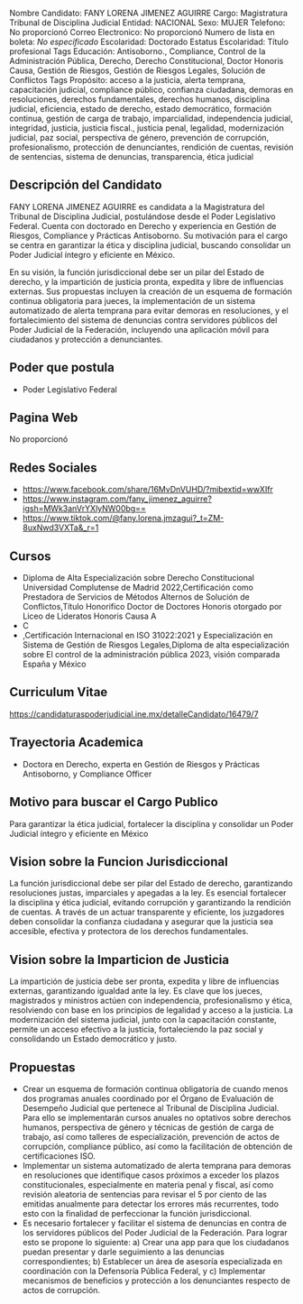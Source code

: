 Nombre Candidato: FANY LORENA JIMENEZ AGUIRRE
Cargo: Magistratura Tribunal de Disciplina Judicial
Entidad: NACIONAL
Sexo: MUJER
Telefono: No proporcionó
Correo Electronico: No proporcionó
Numero de lista en boleta: *No especificado*
Escolaridad: Doctorado
Estatus Escolaridad: Título profesional
Tags Educación: Antisoborno., Compliance, Control de la Administración Pública, Derecho, Derecho Constitucional, Doctor Honoris Causa, Gestión de Riesgos, Gestión de Riesgos Legales, Solución de Conflictos
Tags Propósito: acceso a la justicia, alerta temprana, capacitación judicial, compliance público, confianza ciudadana, demoras en resoluciones, derechos fundamentales, derechos humanos, disciplina judicial, eficiencia, estado de derecho, estado democrático, formación continua, gestión de carga de trabajo, imparcialidad, independencia judicial, integridad, justicia, justicia fiscal., justicia penal, legalidad, modernización judicial, paz social, perspectiva de género, prevención de corrupción, profesionalismo, protección de denunciantes, rendición de cuentas, revisión de sentencias, sistema de denuncias, transparencia, ética judicial


## Descripción del Candidato 

FANY LORENA JIMENEZ AGUIRRE es candidata a la Magistratura del Tribunal de Disciplina Judicial, postulándose desde el Poder Legislativo Federal. Cuenta con doctorado en Derecho y experiencia en Gestión de Riesgos, Compliance y Prácticas Antisoborno. Su motivación para el cargo se centra en garantizar la ética y disciplina judicial, buscando consolidar un Poder Judicial íntegro y eficiente en México. 

En su visión, la función jurisdiccional debe ser un pilar del Estado de derecho, y la impartición de justicia pronta, expedita y libre de influencias externas. Sus propuestas incluyen la creación de un esquema de formación continua obligatoria para jueces, la implementación de un sistema automatizado de alerta temprana para evitar demoras en resoluciones, y el fortalecimiento del sistema de denuncias contra servidores públicos del Poder Judicial de la Federación, incluyendo una aplicación móvil para ciudadanos y protección a denunciantes.


## Poder que postula

- Poder Legislativo Federal


## Pagina Web

No proporcionó


## Redes Sociales

- https://www.facebook.com/share/16MvDnVUHD/?mibextid=wwXIfr
- https://www.instagram.com/fany_jimenez_aguirre?igsh=MWk3anVrYXlyNW00bg==
- https://www.tiktok.com/@fany.lorena.jmzagui?_t=ZM-8uxNwd3VXTa&_r=1


## Cursos

- Diploma de Alta Especialización sobre  Derecho Constitucional  Universidad Complutense de Madrid 2022,Certificación como Prestadora de Servicios de Métodos Alternos de Solución de Conflictos,Título Honorifico Doctor de Doctores Honoris otorgado por Liceo de Lideratos Honoris Causa A
- C
- ,Certificación Internacional en ISO 31022:2021 y Especialización en Sistema de Gestión de Riesgos Legales,Diploma de alta especialización sobre El control de la administración pública 2023, visión comparada España y México


## Curriculum Vitae

https://candidaturaspoderjudicial.ine.mx/detalleCandidato/16479/7


## Trayectoria Academica

- Doctora en Derecho, experta en Gestión de Riesgos y Prácticas Antisoborno, y Compliance Officer


## Motivo para buscar el Cargo Publico

Para garantizar la ética judicial, fortalecer la disciplina y consolidar un Poder Judicial íntegro y eficiente en México


## Vision sobre la Funcion Jurisdiccional

La función jurisdiccional debe ser pilar del Estado de derecho, garantizando resoluciones justas, imparciales y apegadas a la ley. Es esencial fortalecer la disciplina y ética judicial, evitando corrupción y garantizando la rendición de cuentas. A través de un actuar transparente y eficiente, los juzgadores deben consolidar la confianza ciudadana y asegurar que la justicia sea accesible, efectiva y protectora de los derechos fundamentales.


## Vision sobre la Imparticion de Justicia

La impartición de justicia debe ser pronta, expedita y libre de influencias externas, garantizando igualdad ante la ley. Es clave que los jueces, magistrados y ministros actúen con independencia, profesionalismo y ética, resolviendo con base en los principios de legalidad y acceso a la justicia. La modernización del sistema judicial, junto con la capacitación constante, permite un acceso efectivo a la justicia, fortaleciendo la paz social y consolidando un Estado democrático y justo.


## Propuestas

- Crear un esquema de formación continua obligatoria de cuando menos dos programas anuales coordinado por el Órgano de Evaluación de Desempeño Judicial que pertenece al Tribunal de Disciplina Judicial. Para ello se implementarán cursos anuales no optativos sobre derechos humanos, perspectiva de género y técnicas de gestión de carga de trabajo, así como talleres de especialización, prevención de actos de corrupción, compliance público, así como la facilitación de obtención de certificaciones ISO.
- Implementar un sistema automatizado de alerta temprana para demoras en resoluciones que identifique casos próximos a exceder los plazos constitucionales, especialmente en materia penal y fiscal, así como revisión aleatoria de sentencias para revisar el 5 por ciento de las emitidas anualmente para detectar los errores más recurrentes, todo esto con la finalidad de perfeccionar la función jurisdiccional.
- Es necesario fortalecer y facilitar el sistema de denuncias en contra de los servidores públicos del Poder Judicial de la Federación. Para lograr esto se propone lo siguiente: a) Crear una app para que los ciudadanos puedan presentar y darle seguimiento a las denuncias correspondientes; b) Establecer un área de asesoría especializada en coordinación con la Defensoría Pública Federal, y c) Implementar mecanismos de beneficios y protección a los denunciantes respecto de actos de corrupción.

